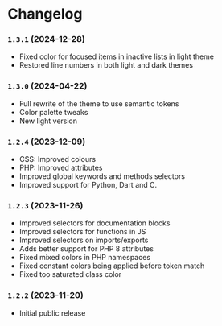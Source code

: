 # Changelog

### `1.3.1` (2024-12-28)
- Fixed color for focused items in inactive lists in light theme
- Restored line numbers in both light and dark themes

### `1.3.0` (2024-04-22)
- Full rewrite of the theme to use semantic tokens
- Color palette tweaks
- New light version

### `1.2.4` (2023-12-09)
- CSS: Improved colours
- PHP: Improved attributes
- Improved global keywords and methods selectors
- Improved support for Python, Dart and C.

### `1.2.3` (2023-11-26)
- Improved selectors for documentation blocks
- Improved selectors for functions in JS
- Improved selectors on imports/exports
- Adds better support for PHP 8 attributes
- Fixed mixed colors in PHP namespaces
- Fixed constant colors being applied before token match
- Fixed too saturated class color

### `1.2.2` (2023-11-20)
- Initial public release
